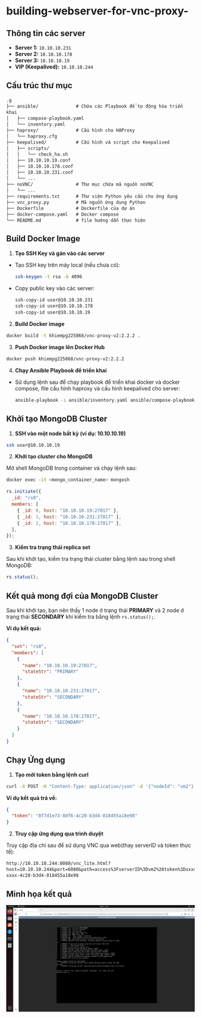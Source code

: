 # building-webserver-for-vnc-proxy-

## Thông tin các server

- **Server 1:** `10.10.10.231`
- **Server 2:** `10.10.10.178`
- **Server 3:** `10.10.10.19`
- **VIP (Keepalived):** `10.10.10.244`

## Cấu trúc thư mục

```
.g
├── ansible/              # Chứa các Playbook để tự động hóa triển khai
│   ├── compose-playbook.yaml
│   └── inventory.yaml
├── haproxy/              # Cấu hình cho HAProxy
│   └── haproxy.cfg
├── keepalived/           # Cấu hình và script cho Keepalived
│   ├── scripts/
│   │   └── check_ha.sh
│   ├── 10.10.10.19.conf
│   ├── 10.10.10.178.conf
│   ├── 10.10.10.231.conf
│   └── ...
├── noVNC/                # Thư mục chứa mã nguồn noVNC
│   └── ...
├── requirements.txt      # Thư viện Python yêu cầu cho ứng dụng
├── vnc_proxy.py          # Mã nguồn ứng dụng Python
├── Dockerfile            # Dockerfile của dự án
├── docker-compose.yaml   # Docker compose
└── README.md             # file hướng dẫn thực hiện
```

## Build Docker Image

1. **Tạo SSH Key và gán vào các server**

- Tạo SSH key trên máy local (nếu chưa có):

  ```bash
  ssh-keygen -t rsa -b 4096
  ```

- Copy public key vào các server:

  ```bash
  ssh-copy-id user@10.10.10.231
  ssh-copy-id user@10.10.10.178
  ssh-copy-id user@10.10.10.19
  ```

2. **Build Docker image**

```bash
docker build -t khiempg225868/vnc-proxy-v2:2.2.2 .
```

3. **Push Docker image lên Docker Hub**

```bash
docker push khiempg225868/vnc-proxy-v2:2.2.2
```

4. **Chạy Ansible Playbook để triển khai**

- Sử dụng lệnh sau để chạy playbook để triển khai docker và docker compose, file cấu hình haproxy và cấu hình keepalived cho server:
  ```bash
  ansible-playbook -i ansible/inventory.yaml ansible/compose-playbook.yaml
  ```

## Khởi tạo MongoDB Cluster

1. **SSH vào một node bất kỳ (ví dụ: 10.10.10.19)**

```bash
ssh user@10.10.10.19
```

2. **Khởi tạo cluster cho MongoDB**

Mở shell MongoDB trong container và chạy lệnh sau:

```bash
docker exec -it <mongo_container_name> mongosh
```

```javascript
rs.initiate({
  _id: "rs0",
  members: [
    { _id: 0, host: "10.10.10.19:27017" },
    { _id: 1, host: "10.10.10.231:27017" },
    { _id: 2, host: "10.10.10.178:27017" },
  ],
});
```

3. **Kiểm tra trạng thái replica set**

Sau khi khởi tạo, kiểm tra trạng thái cluster bằng lệnh sau trong shell MongoDB:

```javascript
rs.status();
```

## Kết quả mong đợi của MongoDB Cluster

Sau khi khởi tạo, bạn nên thấy 1 node ở trạng thái **PRIMARY** và 2 node ở trạng thái **SECONDARY** khi kiểm tra bằng lệnh `rs.status();`.

**Ví dụ kết quả:**

```json
{
  "set": "rs0",
  "members": [
    {
      "name": "10.10.10.19:27017",
      "stateStr": "PRIMARY"
    },
    {
      "name": "10.10.10.231:27017",
      "stateStr": "SECONDARY"
    },
    {
      "name": "10.10.10.178:27017",
      "stateStr": "SECONDARY"
    }
  ]
}
```

## Chạy Ứng dụng

1. **Tạo mới token bằng lệnh curl**

```bash
curl -X POST -H "Content-Type: application/json" -d '{"nodeId": "vm2"}' http://10.10.10.244:5000/gentoken
```

**Ví dụ kết quả trả về:**

```json
{
  "token": "8f7d1e73-8df6-4c20-b3d4-018455a18e98"
}
```

2. **Truy cập ứng dụng qua trình duyệt**

Truy cập địa chỉ sau để sử dụng VNC qua web(thay serverID và token thực tế):

```
http://10.10.10.244:8080/vnc_lite.html?host=10.10.10.244&port=6080&path=access%3FserverID%3Dvm2%26token%3Dxxxxxxxx-xxxx-4c20-b3d4-018455a18e98
```

## Minh họa kết quả

![Kết quả triển khai VNC Proxy](img/image.png)
